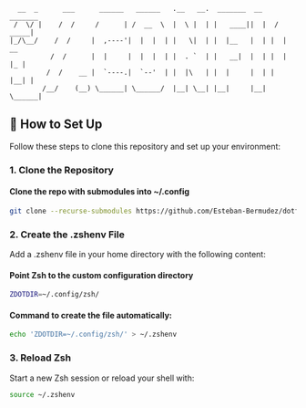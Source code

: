 ```
  __  _      ___      ______   ______   .__   __.  _______  __    _______ 
 /  \/ |    /  /     /      | /  __  \  |  \ |  | |   ____||  |  /  _____|
|_/\__/    /  /     |  ,----'|  |  |  | |   \|  | |  |__   |  | |  |  __  
          /  /      |  |     |  |  |  | |  . `  | |   __|  |  | |  | |_ | 
         /  /    __ |  `----.|  `--'  | |  |\   | |  |     |  | |  |__| | 
        /__/    (__) \______| \______/  |__| \__| |__|     |__|  \______| 

```

## 🚀 How to Set Up

Follow these steps to clone this repository and set up your environment:

### 1. Clone the Repository

#### Clone the repo with submodules into ~/.config
```bash
git clone --recurse-submodules https://github.com/Esteban-Bermudez/dotfiles.git ~/.config
```

### 2. Create the .zshenv File

Add a .zshenv file in your home directory with the following content:

#### Point Zsh to the custom configuration directory
```bash
ZDOTDIR=~/.config/zsh/
```

#### Command to create the file automatically:
```bash
echo 'ZDOTDIR=~/.config/zsh/' > ~/.zshenv
```

### 3. Reload Zsh

Start a new Zsh session or reload your shell with:

```bash
source ~/.zshenv
```

